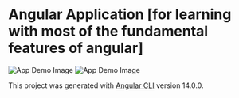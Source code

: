 # Angular Application [for learning with most of the fundamental features of angular]

![App Demo Image](https://github.com/badripaudel77/MyAngularApp/blob/main/src/assets/images/Screen%20Shot%202022-12-04%20at%209.54.01%20AM.png)
![App Demo Image](https://github.com/badripaudel77/MyAngularApp/blob/main/src/assets/images/Screen%20Shot%202022-12-04%20at%209.54.09%20AM.png)


This project was generated with [Angular CLI](https://github.com/angular/angular-cli) version 14.0.0.
